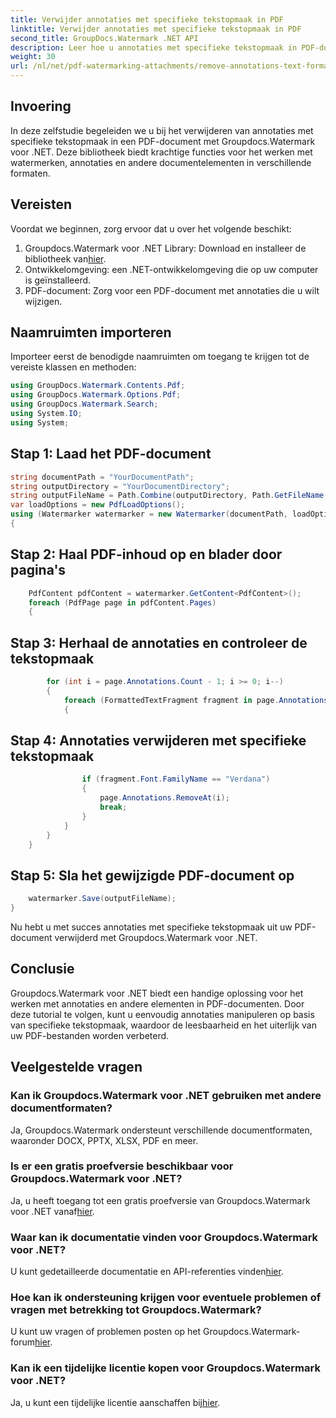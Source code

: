 ```yaml
---
title: Verwijder annotaties met specifieke tekstopmaak in PDF
linktitle: Verwijder annotaties met specifieke tekstopmaak in PDF
second_title: GroupDocs.Watermark .NET API
description: Leer hoe u annotaties met specifieke tekstopmaak in PDF-documenten kunt verwijderen met behulp van Groupdocs voor .NET.
weight: 30
url: /nl/net/pdf-watermarking-attachments/remove-annotations-text-formatting-pdf/
---
```

## Invoering
In deze zelfstudie begeleiden we u bij het verwijderen van annotaties met specifieke tekstopmaak in een PDF-document met Groupdocs.Watermark voor .NET. Deze bibliotheek biedt krachtige functies voor het werken met watermerken, annotaties en andere documentelementen in verschillende formaten.
## Vereisten
Voordat we beginnen, zorg ervoor dat u over het volgende beschikt:
1.  Groupdocs.Watermark voor .NET Library: Download en installeer de bibliotheek van[hier](https://releases.groupdocs.com/Watermark/net/).
2. Ontwikkelomgeving: een .NET-ontwikkelomgeving die op uw computer is geïnstalleerd.
3. PDF-document: Zorg voor een PDF-document met annotaties die u wilt wijzigen.

## Naamruimten importeren
Importeer eerst de benodigde naamruimten om toegang te krijgen tot de vereiste klassen en methoden:
```csharp
using GroupDocs.Watermark.Contents.Pdf;
using GroupDocs.Watermark.Options.Pdf;
using GroupDocs.Watermark.Search;
using System.IO;
using System;
```
## Stap 1: Laad het PDF-document
```csharp
string documentPath = "YourDocumentPath";
string outputDirectory = "YourDocumentDirectory";
string outputFileName = Path.Combine(outputDirectory, Path.GetFileName(documentPath));
var loadOptions = new PdfLoadOptions();
using (Watermarker watermarker = new Watermarker(documentPath, loadOptions))
{
```
## Stap 2: Haal PDF-inhoud op en blader door pagina's
```csharp
    PdfContent pdfContent = watermarker.GetContent<PdfContent>();
    foreach (PdfPage page in pdfContent.Pages)
    {
```
## Stap 3: Herhaal de annotaties en controleer de tekstopmaak
```csharp
        for (int i = page.Annotations.Count - 1; i >= 0; i--)
        {
            foreach (FormattedTextFragment fragment in page.Annotations[i].FormattedTextFragments)
            {
```
## Stap 4: Annotaties verwijderen met specifieke tekstopmaak
```csharp
                if (fragment.Font.FamilyName == "Verdana")
                {
                    page.Annotations.RemoveAt(i);
                    break;
                }
            }
        }
    }
```
## Stap 5: Sla het gewijzigde PDF-document op
```csharp
    watermarker.Save(outputFileName);
}
```
Nu hebt u met succes annotaties met specifieke tekstopmaak uit uw PDF-document verwijderd met Groupdocs.Watermark voor .NET.

## Conclusie
Groupdocs.Watermark voor .NET biedt een handige oplossing voor het werken met annotaties en andere elementen in PDF-documenten. Door deze tutorial te volgen, kunt u eenvoudig annotaties manipuleren op basis van specifieke tekstopmaak, waardoor de leesbaarheid en het uiterlijk van uw PDF-bestanden worden verbeterd.
## Veelgestelde vragen
### Kan ik Groupdocs.Watermark voor .NET gebruiken met andere documentformaten?
Ja, Groupdocs.Watermark ondersteunt verschillende documentformaten, waaronder DOCX, PPTX, XLSX, PDF en meer.
### Is er een gratis proefversie beschikbaar voor Groupdocs.Watermark voor .NET?
 Ja, u heeft toegang tot een gratis proefversie van Groupdocs.Watermark voor .NET vanaf[hier](https://releases.groupdocs.com/).
### Waar kan ik documentatie vinden voor Groupdocs.Watermark voor .NET?
 U kunt gedetailleerde documentatie en API-referenties vinden[hier](https://tutorials.groupdocs.com/Watermark/net/).
### Hoe kan ik ondersteuning krijgen voor eventuele problemen of vragen met betrekking tot Groupdocs.Watermark?
 U kunt uw vragen of problemen posten op het Groupdocs.Watermark-forum[hier](https://forum.groupdocs.com/c/watermark/19).
### Kan ik een tijdelijke licentie kopen voor Groupdocs.Watermark voor .NET?
 Ja, u kunt een tijdelijke licentie aanschaffen bij[hier](https://purchase.groupdocs.com/temporary-license/).
